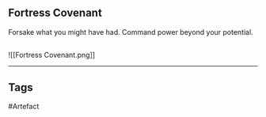 ## Fortress Covenant
Forsake what you might have had.
Command power beyond your potential.
## 
![[Fortress Covenant.png]]

---
## Tags
#Artefact